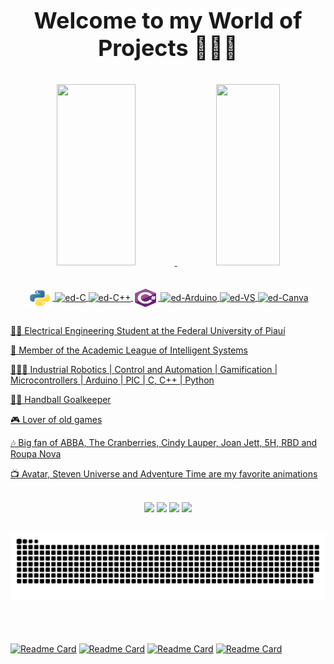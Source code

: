 <div align="center">
  
# <span style="font-size:36px;">Welcome to my World of Projects 👨🏻‍💻</span>
<br>

</div>

<div align="center">
  <a href="https://github.com/edneres">
  <img height="290em" width="50%" src="https://github-readme-stats.vercel.app/api/top-langs/?username=edneres&theme=react&include_all_commits=true"/>
  <img height="290em" width="45%" src="https://github-readme-stats.vercel.app/api?username=edneres&theme=react&hide=contribs,prs&count_private=true&show_icons=true)"/>
</div>
    
<br>

<div align="center", style="display: inline_block"><br>
  <img align="center" alt="ed-Python" height="30" width="40" src="https://raw.githubusercontent.com/devicons/devicon/master/icons/python/python-original.svg">
  <img align="center" alt="ed-C" height="30" width="40" src="https://cdn.jsdelivr.net/gh/devicons/devicon/icons/c/c-original.svg" /> 
  <img align="center" alt="ed-C++" height="30" width="40" src="https://cdn.jsdelivr.net/gh/devicons/devicon/icons/cplusplus/cplusplus-original.svg" />
  <img align="center" alt="ed-Csharp" height="30" width="40" src="https://raw.githubusercontent.com/devicons/devicon/master/icons/csharp/csharp-original.svg">
  <img align="center" alt="ed-Arduino" height="30" width="40" src="https://cdn.jsdelivr.net/gh/devicons/devicon/icons/arduino/arduino-original-wordmark.svg" />
  <img align="center" alt="ed-VS" height="30" width="40" src="https://cdn.jsdelivr.net/gh/devicons/devicon/icons/vscode/vscode-original.svg" />
  <img align="center" alt="ed-Canva" height="30" width="40" src="https://cdn.jsdelivr.net/gh/devicons/devicon/icons/canva/canva-original.svg" />
</div>


##

🧑🏻 Electrical Engineering Student at the Federal University of Piauí

🧠 Member of the Academic League of Intelligent Systems 

👨🏻‍💻 Industrial Robotics | Control and Automation | Gamification | Microcontrollers | Arduino | PIC | C, C++ | Python 

🤾🏻 Handball Goalkeeper

🎮 Lover of old games

🎶 Big fan of ABBA, The Cranberries, Cindy Lauper, Joan Jett, 5H, RBD and Roupa Nova

📺 Avatar, Steven Universe and Adventure Time are my favorite animations

<br>

<div align="center"> 
   <a href="https://www.instagram.com/ed_neres/" target="_blank"><img src="https://img.shields.io/badge/-Instagram-%23E4405F?style=for-the-badge&logo=instagram&logoColor=white" target="_blank"></a>
  <a href = "mailto:edneres@ufpi.edu.br"><img src="https://img.shields.io/badge/-Gmail-%23333?style=for-the-badge&logo=gmail&logoColor=white" target="_blank"></a>
  <a href="https://www.linkedin.com/in/maria-ediv%C3%A2nia-026585236/" target="_blank"><img src="https://img.shields.io/badge/-LinkedIn-%230077B5?style=for-the-badge&logo=linkedin&logoColor=white" target="_blank"></a> 
  <a href="https://www.youtube.com/channel/UCZz76pWEBlBfdOuSW0j7bjA" target="_blank"><img src="https://img.shields.io/badge/YouTube-FF0000?style=for-the-badge&logo=youtube&logoColor=white" target="_blank"></a>
</div>

##

<picture>
  <source media="(prefers-color-scheme: dark)" srcset="https://github.com/K3lOli/K3lOli/blob/output/github-contribution-grid-snake-dark.svg" />
  <source media="(prefers-color-scheme: light)" srcset="https://github.com/K3lOli/K3lOli/blob/output/github-contribution-grid-snake.svg" />
  <img alt="github-snake" src="https://github.com/K3lOli/K3lOli/blob/output/github-contribution-grid-snake.svg" />
</picture>

<br>
<br>
<br>
<br>


[![Readme Card](https://github-readme-stats.vercel.app/api/pin/?username=edneres&repo=ComPETcao&theme=dark)](https://github.com/edneres/ComPETcao)
[![Readme Card](https://github-readme-stats.vercel.app/api/pin/?username=edneres&repo=PIC_16F877A&theme=dark)](https://github.com/edneres/PIC_16F877A)
[![Readme Card](https://github-readme-stats.vercel.app/api/pin/?username=edneres&repo=Arduino_Maker&theme=dark)](https://github.com/edneres/Arduino_Maker)
[![Readme Card](https://github-readme-stats.vercel.app/api/pin/?username=edneres&repo=Beecrowd---URI&theme=dark)](https://github.com/edneres/Beecrowd---URI)

